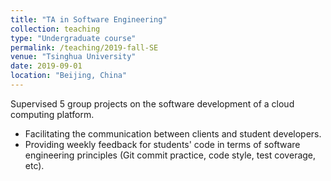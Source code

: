 ```yaml
---
title: "TA in Software Engineering"
collection: teaching
type: "Undergraduate course"
permalink: /teaching/2019-fall-SE
venue: "Tsinghua University"
date: 2019-09-01
location: "Beijing, China"
---
```


Supervised 5 group projects on the software development of a cloud computing platform. 

- Facilitating the communication between clients and student developers.
- Providing weekly feedback for students' code in terms of software engineering principles (Git commit practice, code style, test coverage, etc).
